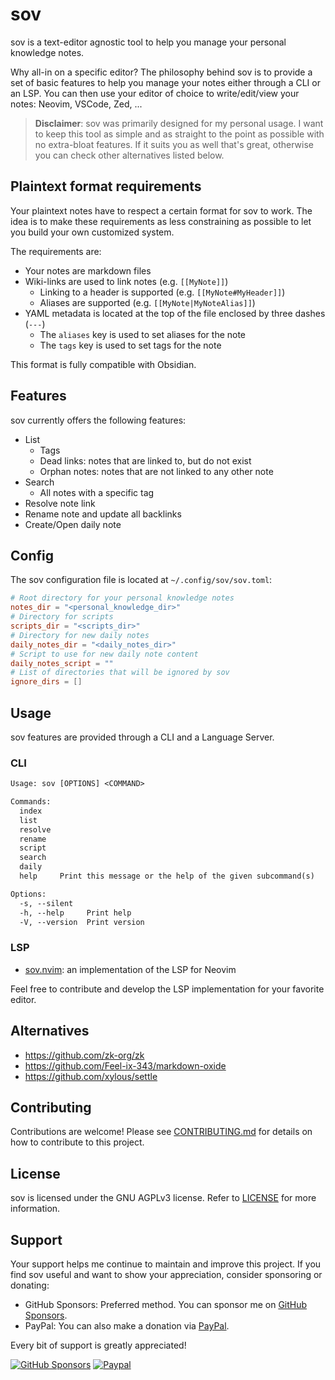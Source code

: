 # sov

sov is a text-editor agnostic tool to help you manage your personal knowledge notes.

Why all-in on a specific editor? The philosophy behind sov is to provide a set of basic features to help you manage your notes either through a CLI or an LSP. You can then use your editor of choice to write/edit/view your notes: Neovim, VSCode, Zed, ...

> **Disclaimer**: sov was primarily designed for my personal usage. I want to keep this tool as simple and as straight to the point as possible with no extra-bloat features. If it suits you as well that's great, otherwise you can check other alternatives listed below.

## Plaintext format requirements

Your plaintext notes have to respect a certain format for sov to work.
The idea is to make these requirements as less constraining as possible to let you build your own customized system.

The requirements are:
- Your notes are markdown files
- Wiki-links are used to link notes (e.g. `[[MyNote]]`)
    - Linking to a header is supported (e.g. `[[MyNote#MyHeader]]`)
    - Aliases are supported (e.g. `[[MyNote|MyNoteAlias]]`)
- YAML metadata is located at the top of the file enclosed by three dashes (`---`)
    - The `aliases` key is used to set aliases for the note
    - The `tags` key is used to set tags for the note

This format is fully compatible with Obsidian.

## Features

sov currently offers the following features:
- List
    - Tags
    - Dead links: notes that are linked to, but do not exist
    - Orphan notes: notes that are not linked to any other note
- Search
    - All notes with a specific tag
- Resolve note link
- Rename note and update all backlinks
- Create/Open daily note

## Config

The sov configuration file is located at `~/.config/sov/sov.toml`:

```toml
# Root directory for your personal knowledge notes
notes_dir = "<personal_knowledge_dir>"
# Directory for scripts
scripts_dir = "<scripts_dir>"
# Directory for new daily notes
daily_notes_dir = "<daily_notes_dir>"
# Script to use for new daily note content
daily_notes_script = ""
# List of directories that will be ignored by sov
ignore_dirs = []
```

## Usage

sov features are provided through a CLI and a Language Server.

### CLI

```txt
Usage: sov [OPTIONS] <COMMAND>

Commands:
  index
  list
  resolve
  rename
  script
  search
  daily
  help     Print this message or the help of the given subcommand(s)

Options:
  -s, --silent
  -h, --help     Print help
  -V, --version  Print version
```

### LSP

- [sov.nvim](https://github.com/SilentVoid13/sov.nvim): an implementation of the LSP for Neovim

Feel free to contribute and develop the LSP implementation for your favorite editor.

## Alternatives

- https://github.com/zk-org/zk
- https://github.com/Feel-ix-343/markdown-oxide
- https://github.com/xylous/settle

## Contributing

Contributions are welcome! Please see [CONTRIBUTING.md](CONTRIBUTING.md) for details on how to contribute to this project.

## License

sov is licensed under the GNU AGPLv3 license. Refer to [LICENSE](LICENSE.txt) for more information.

## Support

Your support helps me continue to maintain and improve this project. If you find sov useful and want to show your appreciation, consider sponsoring or donating:
- GitHub Sponsors: Preferred method. You can sponsor me on [GitHub Sponsors](https://github.com/sponsors/SilentVoid13). 
- PayPal: You can also make a donation via [PayPal](https://www.paypal.com/donate?hosted_button_id=U2SRGAFYXT32Q).

Every bit of support is greatly appreciated!

[![GitHub Sponsors](https://img.shields.io/github/sponsors/silentvoid13?label=Sponsor&logo=GitHub%20Sponsors&style=for-the-badge)](https://github.com/sponsors/silentvoid13)
[![Paypal](https://img.shields.io/badge/paypal-silentvoid13-yellow?style=social&logo=paypal)](https://www.paypal.com/donate?hosted_button_id=U2SRGAFYXT32Q)

